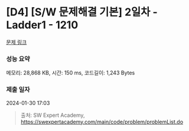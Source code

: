# [D4] [S/W 문제해결 기본] 2일차 - Ladder1 - 1210 

[문제 링크](https://swexpertacademy.com/main/code/problem/problemDetail.do?contestProbId=AV14ABYKADACFAYh) 

### 성능 요약

메모리: 28,868 KB, 시간: 150 ms, 코드길이: 1,243 Bytes

### 제출 일자

2024-01-30 17:03



> 출처: SW Expert Academy, https://swexpertacademy.com/main/code/problem/problemList.do